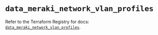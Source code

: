 # `data_meraki_network_vlan_profiles`

Refer to the Terraform Registry for docs: [`data_meraki_network_vlan_profiles`](https://registry.terraform.io/providers/ciscodevnet/meraki/1.7.1/docs/data-sources/network_vlan_profiles).
